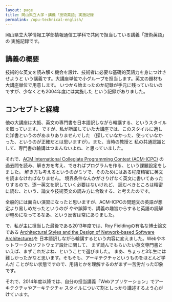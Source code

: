 ```yaml
---
layout: page
title: 岡山県立大学・講義「技術英語」実施記録
permalink: /opu-technical-english/
---
```

岡山県立大学情報工学部情報通信工学科で共同で担当している講義「技術英語」の
実施記録です。

## 講義の概要

技術的な英文を読み解く機会を設け、技術者に必要な基礎的英語力を身につけさせようと
いう講義です。大講座単位で小グループを担当します。英文の題材も大講座単位で用意します。
いつから始まったのか記録が手元に残っていないのですが、少なくとも2004年度には実施した
という記録がありました。

## コンセプトと経緯

他の大講座は大抵、英文の専門書を日本語訳しながら輪講する、というスタイルを取っています。
ですが、私が所属していた大講座では、このスタイルに適した洋書というのがあまりありませんでした
（探していなかった、使っていなかった、というのが正確だとは思いますが）。また、当時の教授と
私の共通認識として、専門書の輪講はつまんないよね、と思っていました。

それで、[ACM International Collegiate Programming Contest (ACM-ICPC)](https://icpc.baylor.edu/)
の過去問を読み、解き方を考え、できればプログラムを作る、という課題設定をしました。
解き方も考えるというのがミソで、そのためにはある程度精密に英文を読まなければなりません。
境界条件なんかがさりげなく英文に書いてあったりするので。逐一英文を訳していく必要はないけれど、
読むべきところは精密に読む、という、論文や技術英文の読み方に合致する、と考えたのです。

全般的には面白い演習になったと思いますが、ACM-ICPCの問題文の英語が想定より易しめだったというのが
やや誤算で、講義の趣旨からすると英語の読解が軽めになってるなあ、という反省は常にありました。

で、私が主に担当した最後である2013年度では、Roy Fieldingの有名な博士論文である [Architectural Styles and the Design of Network-based Software Architectures](https://www.ics.uci.edu/~fielding/pubs/dissertation/top.htm)を
日本語訳しながら輪講するという内容に変えました。Webやネットワークのソフトウェア設計に関して、
まず読んでもらいたい英文専門書といえば、まずこれだよね、ということで選びました。
まあ、ちょっと3年生には難しかったかなと思います。そもそも、アーキテクチャというものをほとんど学んだ
ことがない状態ですので、用語とかを理解するのがまず一苦労だった印象です。

それで、2014年度以降では、自分の担当講義「Webアプリケーション」でアーキテクチャやアーキテクチャ
スタイルについて割としっかり講述するよう心がけています。
